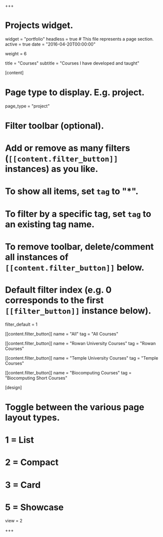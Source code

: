 +++
# Projects widget.
widget = "portfolio"
headless = true  # This file represents a page section.
active = true
date = "2016-04-20T00:00:00"

weight = 6

title = "Courses"
subtitle = "Courses I have developed and taught"


[content]
  # Page type to display. E.g. project.
  page_type = "project"
  
  
  # Filter toolbar (optional).
  # Add or remove as many filters (`[[content.filter_button]]` instances) as you like.
  # To show all items, set `tag` to "*".
  # To filter by a specific tag, set `tag` to an existing tag name.
  # To remove toolbar, delete/comment all instances of `[[content.filter_button]]` below.
  
  # Default filter index (e.g. 0 corresponds to the first `[[filter_button]]` instance below).
  filter_default = 1
  
  [[content.filter_button]]
    name = "All"
    tag = "All Courses"
  
  [[content.filter_button]]
    name = "Rowan University Courses"
    tag = "Rowan Courses"

  [[content.filter_button]]
    name = "Temple University Courses"
    tag = "Temple Courses"
      
  [[content.filter_button]]
    name = "Biocomputing Courses"
    tag = "Biocomputing Short Courses"
  


[design]
  # Toggle between the various page layout types.
  #   1 = List
  #   2 = Compact
  #   3 = Card
  #   5 = Showcase
  view = 2

+++

